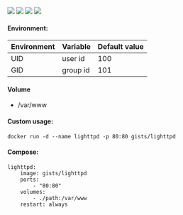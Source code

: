 ![](https://img.shields.io/badge/Lighttpd-1.4.48-brightgreen.svg) ![](https://img.shields.io/badge/Alpine-3.7-brightgreen.svg) ![](https://img.shields.io/docker/stars/gists/lighttpd.svg) ![](https://img.shields.io/docker/pulls/gists/lighttpd.svg)

#### Environment:

| Environment | Variable | Default value |
|-------------|----------|---------------|
| UID         | user id  | 100           |
| GID         | group id | 101           |

#### Volume

- /var/www

#### Custom usage:

    docker run -d --name lighttpd -p 80:80 gists/lighttpd

#### Compose:

```
lighttpd:
    image: gists/lighttpd
    ports:
        - "80:80"
    volumes:
        - ./path:/var/www
    restart: always
```
